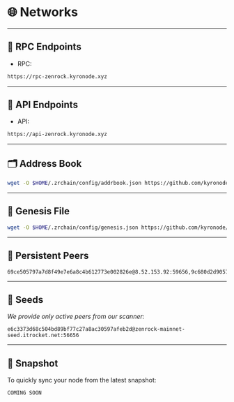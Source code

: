 # 🌐 Networks

---

## 📡 RPC Endpoints
- RPC: 
```bash 
https://rpc-zenrock.kyronode.xyz
```

---

## 🔎 API Endpoints
- API: 
```bash 
https://api-zenrock.kyronode.xyz
```

---

## 🗂 Address Book
```bash
wget -O $HOME/.zrchain/config/addrbook.json https://github.com/kyronode/all-about-cosmos/raw/refs/heads/main/Mainnet/Zenrock/addrbook.json
```

---

## 📜 Genesis File  
```bash
wget -O $HOME/.zrchain/config/genesis.json https://github.com/kyronode/all-about-cosmos/raw/refs/heads/main/Mainnet/Zenrock/genesis.json
```

---

## 🔗 Persistent Peers
```text
69ce505797a7d8f49e7e6a8c4b612773e002826e@8.52.153.92:59656,9c680d2d9057a7e0b5892a83bec511fd18d2fc18@136.60.129.34:15036,1f8ac3da86087108b5425ffa8f2494db741fdceb@65.21.221.109:23656,3aa7ee893d578e417b846d7dc04b07471e20ec92@65.108.72.233:35656,d9bfa29e0cf9c4ce0cc9c26d98e5d97228f93b0b@65.109.88.38:18256,a988534ab1e4bc42aad26ea7ec7bdc7d5415a14c@172.111.52.54:32740,cb6ae22e1e89d029c55f2cb400b0caa19cbe5523@172.111.52.53:32701,759ee32ce9368e139150caf07ebb52901739eb9f@213.239.207.175:11356,ea89840fa41d7cf79126dd1d9fd4419842063702@57.129.85.137:11656,83c05c5bc6761c8e794fda01cdca8bafb6cf6e95@135.181.5.232:29556,8c0cf6e4f26b6510f2c0a01077a135490bc7bd8a@217.182.138.9:18256,6a657015b7ac594760c638b81c540dc206f15431@190.2.141.78:59656,5ad8a5de6318529994da817043b268ef617e37ba@34.251.37.55:26656,521a32d6b37cd1c6e51fa2dfe4944e8491507cd4@176.9.66.48:26356,6ab893ccfffe06d8e4fc109e9b6109aab4e6e03e@88.198.46.55:18256,a1d193c088ba7db8921c6c2c3f1a2efb5fd04d50@65.108.229.19:26796,73aa21d33b35e3a832cd60ff96ff8424ad7ea246@51.254.44.182:18256,945efe4bb0ec48d4ff8bcb7dd00ebcae3239dccf@65.108.198.145:15656,4c2d733132afd4b4e46175438d9d2d0281f16fec@65.108.231.54:17656,56ada2d4a3ef415b3deaf256f749e2710e5c76b0@95.217.109.206:23656,1405a436759cee6683ef17c668218456402b46de@65.109.18.169:49756,7ca47e7109057297e1fb87fac7f3298d5fee0b9d@65.109.80.26:29656,e6c3373d68c504bd89bf77c27a8ac30597afeb2d@207.120.52.220:56656,982272be5b39369b9bcb985c66bc6c51e716cb0e@141.95.205.193:26656,44746cb1eb92b44bfa2a4b28662247586d4c41ff@160.202.131.55:22656,b42caab1a764eda0a945b614ef5033cb0736129d@65.21.234.111:18656,f3d94a77722dfbd3860dd98c1c9e635113bc472b@195.201.58.220:26656,66d34482bd267bce0a17693b25c8518014b4525f@135.181.230.111:24656
```

---

## 🌱 Seeds
*We provide only active peers from our scanner:*
```text
e6c3373d68c504bd89bf77c27a8ac30597afeb2d@zenrock-mainnet-seed.itrocket.net:56656
```

---

## 💾 Snapshot
To quickly sync your node from the latest snapshot:  
```bash
COMING SOON
```
